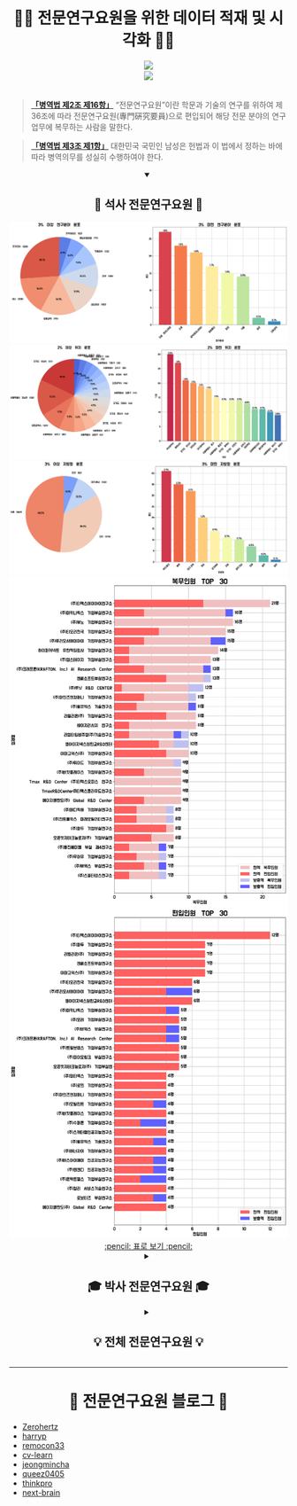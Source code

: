 <div align=center> <h1> 🧑‍💻 전문연구요원을 위한 데이터 적재 및 시각화 🧑‍💻 </h1> </div>

<div align = "center">
  <a href="https://github.com/sindresorhus/awesome">
    <img src="https://cdn.rawgit.com/sindresorhus/awesome/d7305f38d29fed78fa85652e3a63e154dd8e8829/media/badge.svg"/>
  </a>
  </br>
  <a href="https://github.com/Zerohertz/awesome-jmy">
    <img src="https://img.shields.io/badge/awesome--jmy-800a0a?style=for-the-badge&logo=Awesome Lists&logoColor=white"/>
  </a>
</div>

</br>

> [**「병역법 제2조 제16항」**](https://www.law.go.kr/%EB%B2%95%EB%A0%B9/%EB%B3%91%EC%97%AD%EB%B2%95/%EC%A0%9C2%EC%A1%B0) “전문연구요원”이란 학문과 기술의 연구를 위하여 제36조에 따라 전문연구요원(專門硏究要員)으로 편입되어 해당 전문 분야의 연구업무에 복무하는 사람을 말한다.

> [**「병역법 제3조 제1항」**](https://www.law.go.kr/%EB%B2%95%EB%A0%B9/%EB%B3%91%EC%97%AD%EB%B2%95/%EC%A0%9C3%EC%A1%B0) 대한민국 국민인 남성은 헌법과 이 법에서 정하는 바에 따라 병역의무를 성실히 수행하여야 한다.


<details open>
<summary align="center">
  <h2> 🎒 석사 전문연구요원 🎒 </h2>
</summary>
  <div align="center">
    <img src="prop/MS/연구분야.png">
    <img src="prop/MS/위치.png">
    <img src="prop/MS/지방청.png">
    <img src="prop/MS/TOP_30_복무인원.png">
    <img src="prop/MS/TOP_30_편입인원.png">
    </br>
    <a href="https://github.com/Zerohertz/awesome-jmy/blob/main/prop/MS/README.md"> :pencil: 표로 보기 :pencil: </a>
  </div>
</details>

<details>
<summary align="center">
  <h2> 🎓 박사 전문연구요원 🎓 </h2>
</summary>
  <div align="center">
    <img src="prop/PhD/연구분야.png">
    <img src="prop/PhD/위치.png">
    <img src="prop/PhD/지방청.png">
    <img src="prop/PhD/TOP_30_복무인원.png">
    <img src="prop/PhD/TOP_30_편입인원.png">
    </br>
    <a href="https://github.com/Zerohertz/awesome-jmy/blob/main/prop/PhD/README.md"> :pencil: 표로 보기 :pencil: </a>
  </div>
</details>

<details>
<summary align="center">
  <h2> 💡 전체 전문연구요원 💡 </h2>
</summary>
  <div align="center">
    <img src="prop/ALL/연구분야.png">
    <img src="prop/ALL/업종.png">
    <img src="prop/ALL/위치.png">
    <img src="prop/ALL/지방청.png">
    <img src="prop/ALL/TOP_30_복무인원.png">
    <img src="prop/ALL/TOP_30_편입인원.png">
    </br>
    <a href="https://github.com/Zerohertz/awesome-jmy/blob/main/prop/ALL/README.md"> :pencil: 표로 보기 :pencil: </a>
  </div>
</details>

---

<div align=center> <h1> 📝 전문연구요원 블로그 📝 </h1> </div>

+ [Zerohertz](https://zerohertz.github.io/tags/%EC%A0%84%EB%AC%B8%EC%97%B0%EA%B5%AC%EC%9A%94%EC%9B%90/)
+ [harryp](https://harryp.tistory.com/category/Park%27s%20Life/%EC%A0%84%EB%AC%B8%EC%97%B0%EA%B5%AC%EC%9A%94%EC%9B%90)
+ [remocon33](https://remocon33.tistory.com/m/category/%EC%A0%84%EB%AC%B8%EC%97%B0%EA%B5%AC%EC%9A%94%EC%9B%90)
+ [cv-learn](https://www.cv-learn.com/tags/%EC%A0%84%EB%AC%B8%EC%97%B0%EA%B5%AC%EC%9A%94%EC%9B%90/)
+ [jeongmincha](https://jeongmincha.github.io/tags/%EC%A0%84%EB%AC%B8%EC%97%B0%EA%B5%AC%EC%9A%94%EC%9B%90/)
+ [queez0405](https://queez0405.github.io/tags/#%EC%A0%84%EB%AC%B8%EC%97%B0%EA%B5%AC%EC%9A%94%EC%9B%90)
+ [thinkpro](https://thinkpro.tistory.com/tag/%EC%A0%84%EB%AC%B8%EC%97%B0%EA%B5%AC%EC%9A%94%EC%9B%90)
+ [next-brain](https://next-brain.tistory.com/tag/%EC%A0%84%EB%AC%B8%EC%97%B0%EA%B5%AC%EC%9A%94%EC%9B%90)
